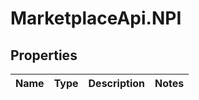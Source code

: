 # MarketplaceApi.NPI

## Properties
Name | Type | Description | Notes
------------ | ------------- | ------------- | -------------


